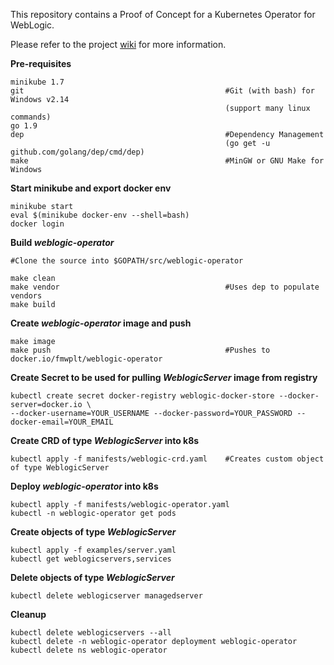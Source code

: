 This repository contains a Proof of Concept for a Kubernetes Operator for WebLogic.

Please refer to the project <a href="https://gitlab-odx.oracle.com/marnelso/weblogic-operator/wikis/home">wiki</a> for more information. 


**Pre-requisites**  
```
minikube 1.7
git                                             #Git (with bash) for Windows v2.14 
                                                (support many linux commands)
go 1.9
dep                                             #Dependency Management 
                                                (go get -u github.com/golang/dep/cmd/dep)
make                                            #MinGW or GNU Make for Windows
```

**Start minikube and export docker env** 
```
minikube start
eval $(minikube docker-env --shell=bash)
docker login
```

**Build _weblogic-operator_**
```
#Clone the source into $GOPATH/src/weblogic-operator

make clean
make vendor                                     #Uses dep to populate vendors
make build
``` 

**Create _weblogic-operator_ image and push** 
```
make image
make push                                       #Pushes to docker.io/fmwplt/weblogic-operator
``` 

**Create Secret to be used for pulling _WeblogicServer_ image from registry**
```
kubectl create secret docker-registry weblogic-docker-store --docker-server=docker.io \
--docker-username=YOUR_USERNAME --docker-password=YOUR_PASSWORD --docker-email=YOUR_EMAIL
``` 

**Create CRD of type _WeblogicServer_ into k8s**
```
kubectl apply -f manifests/weblogic-crd.yaml    #Creates custom object of type WeblogicServer
``` 

**Deploy _weblogic-operator_ into k8s**
```
kubectl apply -f manifests/weblogic-operator.yaml
kubectl -n weblogic-operator get pods
``` 

**Create objects of type _WeblogicServer_**
```
kubectl apply -f examples/server.yaml
kubectl get weblogicservers,services
``` 

**Delete objects of type _WeblogicServer_**
```
kubectl delete weblogicserver managedserver
``` 

**Cleanup**
```
kubectl delete weblogicservers --all
kubectl delete -n weblogic-operator deployment weblogic-operator
kubectl delete ns weblogic-operator
```


